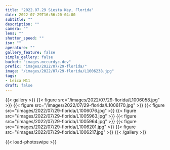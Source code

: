 ```yaml
---
title: "2022.07.29 Siesta Key, Florida"
date: 2022-07-29T16:56:20-04:00
subtitle: ""
description: ""
camera: ""
lens: ""
shutter_speed: ""
iso: ""
aperature: ""
gallery_feature: false
simple_gallery: false
bucket: "images.mccurdyc.dev"
prefix: "images/2022/07/29-florida/"
image: "/images/2022/07/29-florida/L1006238.jpg"
tags:
- Leica M11
draft: false
---
```


{{< gallery >}}
  {{< figure src="/images/2022/07/29-florida/L1006058.jpg" >}}
  {{< figure src="/images/2022/07/29-florida/L1006170.jpg" >}}
  {{< figure src="/images/2022/07/29-florida/L1006076.jpg" >}}
  {{< figure src="/images/2022/07/29-florida/L1005963.jpg" >}}
  {{< figure src="/images/2022/07/29-florida/L1005964.jpg" >}}
  {{< figure src="/images/2022/07/29-florida/L1006201.jpg" >}}
  {{< figure src="/images/2022/07/29-florida/L1006217.jpg" >}}
{{< /gallery >}}

{{< load-photoswipe >}}
